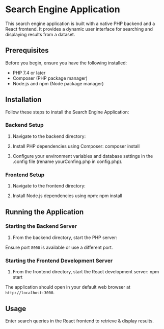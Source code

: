 # Search Engine Application

This search engine application is built with a native PHP backend and a React frontend. It provides a dynamic user interface for searching and displaying results from a dataset.

## Prerequisites

Before you begin, ensure you have the following installed:

- PHP 7.4 or later
- Composer (PHP package manager)
- Node.js and npm (Node package manager)

## Installation

Follow these steps to install the Search Engine Application:

### Backend Setup

1. Navigate to the backend directory:

2. Install PHP dependencies using Composer: composer install

3. Configure your environment variables and database settings in the .config file (rename yourConfing.php in config.php).

### Frontend Setup

1. Navigate to the frontend directory:

2. Install Node.js dependencies using npm: npm install

## Running the Application

### Starting the Backend Server

1. From the backend directory, start the PHP server:

Ensure port `8000` is available or use a different port.

### Starting the Frontend Development Server

1. From the frontend directory, start the React development server: npm start

The application should open in your default web browser at `http://localhost:3000`.

## Usage

Enter search queries in the React frontend to retrieve & display results.
